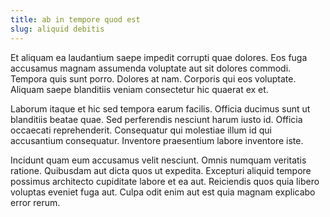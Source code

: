 ```yaml
---
title: ab in tempore quod est
slug: aliquid debitis
---
```


Et aliquam ea laudantium saepe impedit corrupti quae dolores. Eos fuga accusamus magnam assumenda voluptate aut sit dolores commodi. Tempora quis sunt porro. Dolores at nam. Corporis qui eos voluptate. Aliquam saepe blanditiis veniam consectetur hic quaerat ex et.

Laborum itaque et hic sed tempora earum facilis. Officia ducimus sunt ut blanditiis beatae quae. Sed perferendis nesciunt harum iusto id. Officia occaecati reprehenderit. Consequatur qui molestiae illum id qui accusantium consequatur. Inventore praesentium labore inventore iste.

Incidunt quam eum accusamus velit nesciunt. Omnis numquam veritatis ratione. Quibusdam aut dicta quos ut expedita. Excepturi aliquid tempore possimus architecto cupiditate labore et ea aut. Reiciendis quos quia libero voluptas eveniet fuga aut. Culpa odit enim aut est quia magnam explicabo error rerum.
